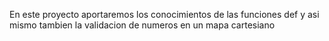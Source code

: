 En este proyecto aportaremos los conocimientos de las funciones def y asi mismo tambien la validacion de numeros en un mapa cartesiano
